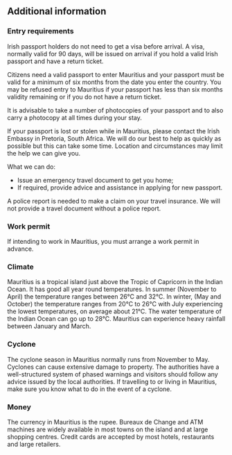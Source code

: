 ## Additional information

### **Entry requirements**

Irish passport holders do not need to get a visa before arrival. A visa, normally valid for 90 days, will be issued on arrival if you hold a valid Irish passport and have a return ticket.

Citizens need a valid passport to enter Mauritius and your passport must be valid for a minimum of six months from the date you enter the country. You may be refused entry to Mauritius if your passport has less than six months validity remaining or if you do not have a return ticket.

It is advisable to take a number of photocopies of your passport and to also carry a photocopy at all times during your stay.

If your passport is lost or stolen while in Mauritius, please contact the Irish Embassy in Pretoria, South Africa. We will do our best to help as quickly as possible but this can take some time. Location and circumstances may limit the help we can give you.

What we can do:

* Issue an emergency travel document to get you home;
* If required, provide advice and assistance in applying for new passport.

A police report is needed to make a claim on your travel insurance. We will not provide a travel document without a police report.

### **Work permit**

If intending to work in Mauritius, you must arrange a work permit in advance.

### **Climate**

Mauritius is a tropical island just above the Tropic of Capricorn in the Indian Ocean. It has good all year round temperatures. In summer (November to April) the temperature ranges between 26°C and 32°C. In winter, (May and October) the temperature ranges from 20°C to 26°C with July experiencing the lowest temperatures, on average about 21°C. The water temperature of the Indian Ocean can go up to 28°C. Mauritius can experience heavy rainfall between January and March.

### **Cyclone**

The cyclone season in Mauritius normally runs from November to May. Cyclones can cause extensive damage to property. The authorities have a well-structured system of phased warnings and visitors should follow any advice issued by the local authorities. If travelling to or living in Mauritius, make sure you know what to do in the event of a cyclone.

### **Money**

The currency in Mauritius is the rupee. Bureaux de Change and ATM machines are widely available in most towns on the island and at large shopping centres. Credit cards are accepted by most hotels, restaurants and large retailers.